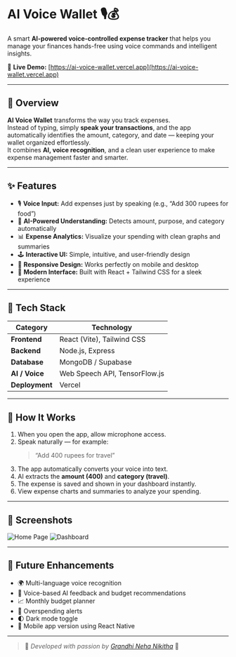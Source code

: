 # AI Voice Wallet 🎙️💰

A smart **AI-powered voice-controlled expense tracker** that helps you manage your finances hands-free using voice commands and intelligent insights.

🔗 **Live Demo:** [https://ai-voice-wallet.vercel.app](https://ai-voice-wallet.vercel.app)

---

## 🧠 Overview

**AI Voice Wallet** transforms the way you track expenses.  
Instead of typing, simply **speak your transactions**, and the app automatically identifies the amount, category, and date — keeping your wallet organized effortlessly.  
It combines **AI, voice recognition**, and a clean user experience to make expense management faster and smarter.

---

## ✨ Features

- 🎙️ **Voice Input:** Add expenses just by speaking (e.g., “Add 300 rupees for food”)
- 🤖 **AI-Powered Understanding:** Detects amount, purpose, and category automatically
- 📊 **Expense Analytics:** Visualize your spending with clean graphs and summaries
- 🕹️ **Interactive UI:** Simple, intuitive, and user-friendly design
- 📱 **Responsive Design:** Works perfectly on mobile and desktop
- 🌙 **Modern Interface:** Built with React + Tailwind CSS for a sleek experience

---

## 🧰 Tech Stack

| Category | Technology |
|-----------|-------------|
| **Frontend** | React (Vite), Tailwind CSS |
| **Backend** | Node.js, Express |
| **Database** | MongoDB / Supabase |
| **AI / Voice** | Web Speech API, TensorFlow.js |
| **Deployment** | Vercel |

---

## 🧩 How It Works

1. When you open the app, allow microphone access.  
2. Speak naturally — for example:  
   > “Add 400 rupees for travel”  
3. The app automatically converts your voice into text.  
4. AI extracts the **amount (400)** and **category (travel)**.  
5. The expense is saved and shown in your dashboard instantly.  
6. View expense charts and summaries to analyze your spending.  

---

## 📸 Screenshots


![Home Page](<img width="1818" height="904" alt="image" src="https://github.com/user-attachments/assets/ee94e836-6088-4248-b03d-27ff06786e5a" />
) ![Dashboard](<img width="1152" height="901" alt="image" src="https://github.com/user-attachments/assets/15efbf8f-5b60-4c21-92fa-c900baadec7c" />
)


---

## 🚀 Future Enhancements

- 🌍 Multi-language voice recognition  
- 💬 Voice-based AI feedback and budget recommendations  
- 📈 Monthly budget planner  
- 🔔 Overspending alerts  
- 🌓 Dark mode toggle  
- 📱 Mobile app version using React Native  

---

> 💬 *Developed with passion by [Grandhi Neha Nikitha](https://github.com/Nikitha694)* 💜

